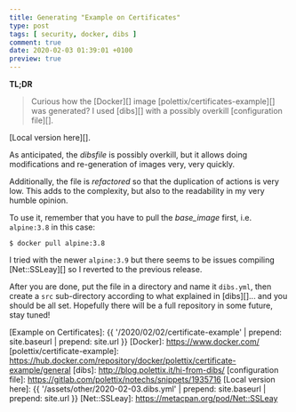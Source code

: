 ```yaml
---
title: Generating "Example on Certificates"
type: post
tags: [ security, docker, dibs ]
comment: true
date: 2020-02-03 01:39:01 +0100
preview: true
---
```


**TL;DR**

> Curious how the [Docker][] image [polettix/certificates-example][] was
> generated? I used [dibs][] with a possibly overkill [configuration file][].

[Local version here][].

As anticipated, the *dibsfile* is possibly overkill, but it allows doing
modifications and re-generation of images very, very quickly.

Additionally, the file is *refactored* so that the duplication of actions is
very low. This adds to the complexity, but also to the readability in my
very humble opinion.

To use it, remember that you have to pull the *base_image* first, i.e.
`alpine:3.8` in this case:

```shell
$ docker pull alpine:3.8
```

I tried with the newer `alpine:3.9` but there seems to be issues compiling
[Net::SSLeay][] so I reverted to the previous release.

After you are done, put the file in a directory and name it `dibs.yml`, then
create a `src` sub-directory according to what explained in [dibs][]... and
you should be all set. Hopefully there will be a full repository in some
future, stay tuned!

[Example on Certificates]: {{ '/2020/02/02/certificate-example' | prepend: site.baseurl | prepend: site.url }}
[Docker]: https://www.docker.com/
[polettix/certificate-example]: https://hub.docker.com/repository/docker/polettix/certificate-example/general
[dibs]: http://blog.polettix.it/hi-from-dibs/
[configuration file]: https://gitlab.com/polettix/notechs/snippets/1935716
[Local version here]: {{ '/assets/other/2020-02-03.dibs.yml' | prepend: site.baseurl | prepend: site.url }}
[Net::SSLeay]: https://metacpan.org/pod/Net::SSLeay
